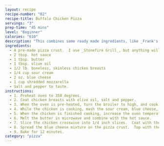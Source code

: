 ```yaml
---
layout: recipe
recipe-number: "02"
recipe-title: Buffalo Chicken Pizza
servings: "3"
prep-time: "45 mins"
level: "Beginner"
calories: "610"
description: "This combines some ready made ingredients, like _Frank's Hot Sauce_ and a pre-made pizza crust, with homemade blue cheese dressing."
ingredients:
  - A pre-made pizza crust.  I use _Stonefire Grill_, but anything will do.
  - 2 tbsp. hot sauce
  - 1 tbsp. butter
  - 1 tbsp. olive oil
  - 1/2 lb. boneless, skinless chicken breasts
  - 1/4 cup sour cream
  - 2 oz. blue cheese
  - 1 cup shredded mozzarella
  - Salt and pepper to taste.
instructions: 
  - 1. Preheat oven to 350 degrees.
  - 2. Coat chicken breasts with olive oil, salt and pepper.
  - 3. When the oven is pre-heated, turn the broiler to high, and cook chicken breasts 6 inches from the heat source for about 5-6 minutes per side.
  - 4. While the chicken is cooking, mash the sour cream, blue cheese, salt, and pepper together.
  - 5. When the chicken is finished cooking, increase the oven temperature to 450 degrees.  Let the chicken rest 1-2 minutes.
  - 6. Melt the butter in microwave and combine with the hot sauce.
  - 7. Slice the chicken crosswise into 1/4 inch slices.  Coat with the butter and hot sauce.
  - 8. Spread the blue cheese mixture on the pizza crust.  Top with the chicken mixture.  Finish with mozzarella.
  - 9. Bake for 12 minutes.
category: "pizza"
---
```

